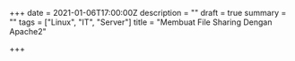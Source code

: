 +++
date = 2021-01-06T17:00:00Z
description = ""
draft = true
summary = ""
tags = ["Linux", "IT", "Server"]
title = "Membuat File Sharing Dengan Apache2"

+++
